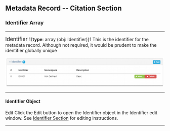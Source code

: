 ## Metadata Record -- Citation Section
### Identifier Array
---

<span class="md-panel" style="font-size: larger">Identifier</span> 1{**type**: array (obj: <span class="md-panel">Identifier</span>)}1 This is the identifier for the metadata record.  Although not required, it would be prudent to make the identifier globally unique

![Basic Information Panel](/assets/reference/edit-objects/citation/identifier.png)

---

#### Identifier Object

<span class="btn btn-success btn-xs"> <i class="fa fa-pencil"> </i> Edit</span> Click the Edit button to open the <span class="md-panel">Identifier</span> object in the <span class="md-section">Identifier</span> edit window.  See [Identifier Section](../identifier-section.md) for editing instructions.

---
